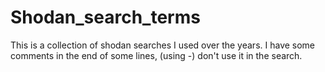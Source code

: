 # Shodan_search_terms
This is a collection of shodan searches I used over the years.
I have some comments in the end of some lines, (using -) don't use it in the search.
